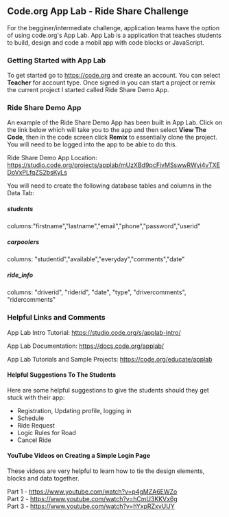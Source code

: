 ## Code.org App Lab - Ride Share Challenge

For the begginer/intermediate challenge, application teams have the option of using code.org's App Lab. App Lab is a application that teaches students to build, design and code a mobil app with code blocks or JavaScript.

### Getting Started with App Lab

To get started go to https://code.org and create an account. You can select **Teacher** for account type. Once signed in you can start a project or remix the current project I started called Ride Share Demo App.

### Ride Share Demo App

An example of the Ride Share Demo App has been built in App Lab. Click on the link below which will take you to the app and then select **View The Code**, then in the code screen click **Remix** to essentially clone the project. You will need to be logged into the app to be able to do this.

Ride Share Demo App Location: https://studio.code.org/projects/applab/mUzXBd9pcFivMSswwRWyi4vTXEDoVxPLfqZS2bsKyLs

You will need to create the following database tables and columns in the Data Tab:

##### students
columns:"firstname","lastname","email","phone","password","userid"

##### carpoolers
columns: "studentid","available","everyday","comments","date"

##### ride_info
columns: "driverid", "riderid", "date", "type", "drivercomments", "ridercomments"

### Helpful Links and Comments

App Lab Intro Tutorial: https://studio.code.org/s/applab-intro/

App Lab Documentation: https://docs.code.org/applab/

App Lab Tutorials and Sample Projects: https://code.org/educate/applab

#### Helpful Suggestions To The Students

Here are some helpful suggestions to give the students should they get stuck with their app:

- Registration, Updating profile, logging in
- Schedule
- Ride Request 
- Logic Rules for Road 
- Cancel Ride

#### YouTube Videos on Creating a Simple Login Page

These videos are very helpful to learn how to tie the design elements, blocks and data together.

Part 1 - https://www.youtube.com/watch?v=p4gMZA6EWZo<br>
Part 2 - https://www.youtube.com/watch?v=hCmU3KKVx6g<br>
Part 3 - https://www.youtube.com/watch?v=hYxpRZxvUUY
